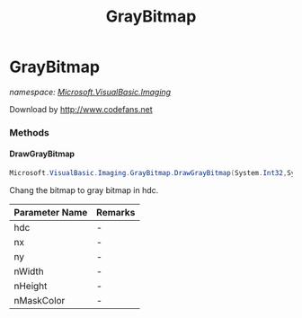 ﻿---
title: GrayBitmap
---

# GrayBitmap
_namespace: [Microsoft.VisualBasic.Imaging](N-Microsoft.VisualBasic.Imaging.html)_

Download by http://www.codefans.net



### Methods

#### DrawGrayBitmap
```csharp
Microsoft.VisualBasic.Imaging.GrayBitmap.DrawGrayBitmap(System.Int32,System.Int32,System.Int32,System.Int32,System.Int32,System.Int32)
```
Chang the bitmap to gray bitmap in hdc.

|Parameter Name|Remarks|
|--------------|-------|
|hdc|-|
|nx|-|
|ny|-|
|nWidth|-|
|nHeight|-|
|nMaskColor|-|



